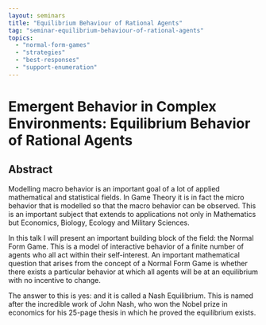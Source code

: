 ```yaml
---
layout: seminars
title: "Equilibrium Behaviour of Rational Agents"
tag: "seminar-equilibrium-behaviour-of-rational-agents"
topics:
  - "normal-form-games"
  - "strategies"
  - "best-responses"
  - "support-enumeration"
---
```


# Emergent Behavior in Complex Environments: Equilibrium Behavior of Rational Agents

## Abstract

Modelling macro behavior is an important goal of a lot of applied mathematical and
statistical fields. In Game Theory it is in fact the micro behavior that is modelled
so that the macro behavior can be observed. This is an important subject that extends
to applications not only in Mathematics but Economics, Biology, Ecology and Military Sciences.

In this talk I will present an important building block of the field: the Normal Form Game.
This is a model of interactive behavior of a finite number of agents who all act within
their self-interest. An important mathematical question that arises from the concept of a
Normal Form Game is whether there exists a particular behavior at which all agents will
be at an equilibrium with no incentive to change.

The answer to this is yes: and it is called a Nash Equilibrium. This is named after
the incredible work of John Nash, who won the Nobel prize in economics for his 25-page
thesis in which he proved the equilibrium exists.
